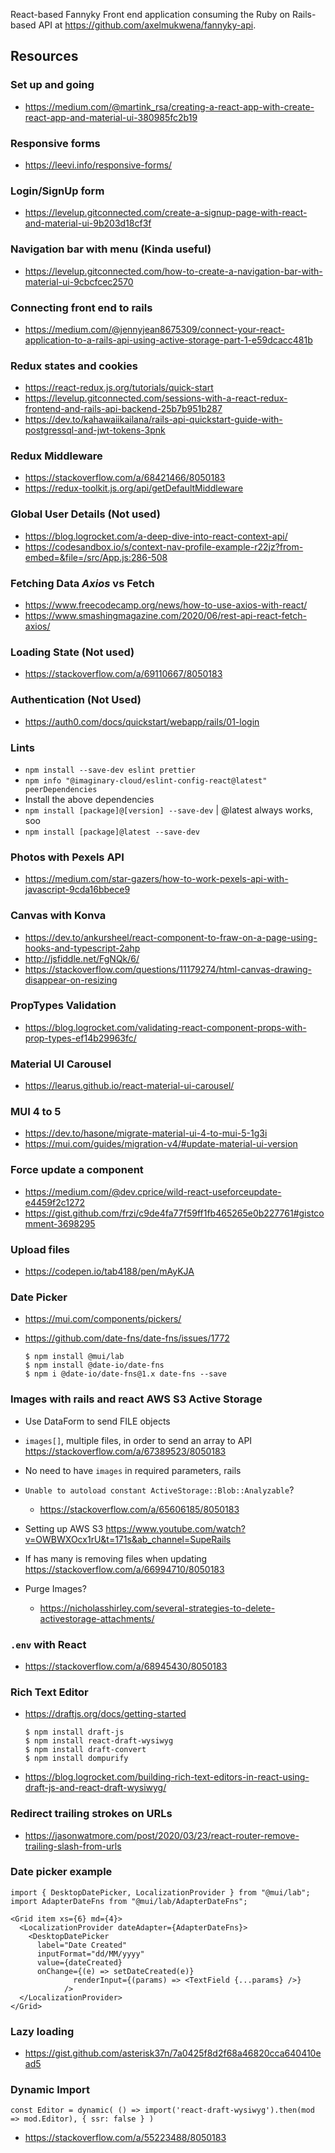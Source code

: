 React-based Fannyky Front end application consuming the Ruby on Rails-based API at https://github.com/axelmukwena/fannyky-api.

## Resources

### Set up and going

- https://medium.com/@martink_rsa/creating-a-react-app-with-create-react-app-and-material-ui-380985fc2b19

### Responsive forms

- https://leevi.info/responsive-forms/

### Login/SignUp form

- https://levelup.gitconnected.com/create-a-signup-page-with-react-and-material-ui-9b203d18cf3f

### Navigation bar with menu (Kinda useful)

- https://levelup.gitconnected.com/how-to-create-a-navigation-bar-with-material-ui-9cbcfcec2570

### Connecting front end to rails

- https://medium.com/@jennyjean8675309/connect-your-react-application-to-a-rails-api-using-active-storage-part-1-e59dcacc481b

### Redux states and cookies

- https://react-redux.js.org/tutorials/quick-start
- https://levelup.gitconnected.com/sessions-with-a-react-redux-frontend-and-rails-api-backend-25b7b951b287
- https://dev.to/kahawaiikailana/rails-api-quickstart-guide-with-postgressql-and-jwt-tokens-3pnk

### Redux Middleware

- https://stackoverflow.com/a/68421466/8050183
- https://redux-toolkit.js.org/api/getDefaultMiddleware

### Global User Details (Not used)

- https://blog.logrocket.com/a-deep-dive-into-react-context-api/
- https://codesandbox.io/s/context-nav-profile-example-r22jz?from-embed=&file=/src/App.js:286-508

### Fetching Data _Axios_ vs Fetch

- https://www.freecodecamp.org/news/how-to-use-axios-with-react/
- https://www.smashingmagazine.com/2020/06/rest-api-react-fetch-axios/

### Loading State (Not used)

- https://stackoverflow.com/a/69110667/8050183

### Authentication (Not Used)

- https://auth0.com/docs/quickstart/webapp/rails/01-login


### Lints

- `npm install --save-dev eslint prettier`
- `npm info "@imaginary-cloud/eslint-config-react@latest" peerDependencies`
- Install the above dependencies
- `npm install [package]@[version] --save-dev` | @latest always works, soo
- `npm install [package]@latest --save-dev`

### Photos with Pexels API

- https://medium.com/star-gazers/how-to-work-pexels-api-with-javascript-9cda16bbece9

### Canvas with Konva

- https://dev.to/ankursheel/react-component-to-fraw-on-a-page-using-hooks-and-typescript-2ahp
- http://jsfiddle.net/FgNQk/6/
- https://stackoverflow.com/questions/11179274/html-canvas-drawing-disappear-on-resizing

### PropTypes Validation

- https://blog.logrocket.com/validating-react-component-props-with-prop-types-ef14b29963fc/

### Material UI Carousel

- https://learus.github.io/react-material-ui-carousel/

### MUI 4 to 5
- https://dev.to/hasone/migrate-material-ui-4-to-mui-5-1g3i
- https://mui.com/guides/migration-v4/#update-material-ui-version

### Force update a component
- https://medium.com/@dev.cprice/wild-react-useforceupdate-e4459f2c1272
- https://gist.github.com/frzi/c9de4fa77f59ff1fb465265e0b227761#gistcomment-3698295

### Upload files
- https://codepen.io/tab4188/pen/mAyKJA

### Date Picker
- https://mui.com/components/pickers/
- https://github.com/date-fns/date-fns/issues/1772

      $ npm install @mui/lab
      $ npm install @date-io/date-fns
      $ npm i @date-io/date-fns@1.x date-fns --save

### Images with rails and react AWS S3 Active Storage
- Use DataForm to send FILE objects
- `images[]`, multiple files, in order to send an array to API https://stackoverflow.com/a/67389523/8050183
- No need to have `images` in required parameters, rails
- `Unable to autoload constant ActiveStorage::Blob::Analyzable`?
  - https://stackoverflow.com/a/65606185/8050183

- Setting up AWS S3 https://www.youtube.com/watch?v=OWBWXOcx1rU&t=171s&ab_channel=SupeRails

- If has many is removing files when updating https://stackoverflow.com/a/66994710/8050183

- Purge Images?
  - https://nicholasshirley.com/several-strategies-to-delete-activestorage-attachments/

### `.env` with React
- https://stackoverflow.com/a/68945430/8050183

### Rich Text Editor
- https://draftjs.org/docs/getting-started

      $ npm install draft-js
      $ npm install react-draft-wysiwyg
      $ npm install draft-convert
      $ npm install dompurify

- https://blog.logrocket.com/building-rich-text-editors-in-react-using-draft-js-and-react-draft-wysiwyg/

### Redirect trailing strokes on URLs
- https://jasonwatmore.com/post/2020/03/23/react-router-remove-trailing-slash-from-urls

### Date picker example


    import { DesktopDatePicker, LocalizationProvider } from "@mui/lab";
    import AdapterDateFns from "@mui/lab/AdapterDateFns";

    <Grid item xs={6} md={4}>
      <LocalizationProvider dateAdapter={AdapterDateFns}>
        <DesktopDatePicker
          label="Date Created"
          inputFormat="dd/MM/yyyy"
          value={dateCreated}
          onChange={(e) => setDateCreated(e)}
                  renderInput={(params) => <TextField {...params} />}
                />
      </LocalizationProvider>
    </Grid>

### Lazy loading

- https://gist.github.com/asterisk37n/7a0425f8d2f68a46820cca640410ead5


### Dynamic Import
```
const Editor = dynamic( () => import('react-draft-wysiwyg').then(mod => mod.Editor), { ssr: false } )
```
- https://stackoverflow.com/a/55223488/8050183
